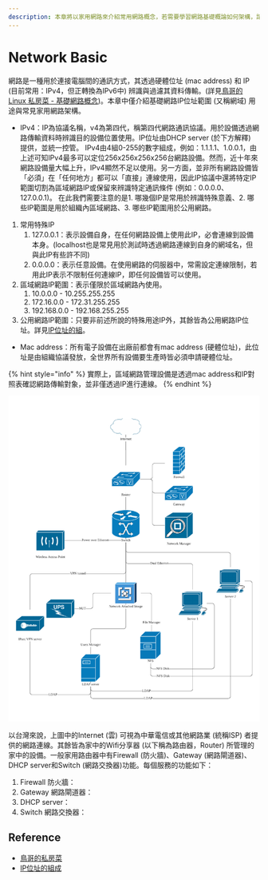 ```yaml
---
description: 本章將以家用網路來介紹常用網路概念，若需要學習網路基礎概論如何架構，請參考鳥哥的 Linux 私房菜 - 基礎網路概念。
---
```


# Network Basic

網路是一種用於連接電腦間的通訊方式，其透過硬體位址 \(mac address\) 和 IP \(目前常用：IPv4，但正轉換為IPv6中\) 辨識與過濾其資料傳輸。\(詳見[鳥哥的 Linux 私房菜 - 基礎網路概念](http://linux.vbird.org/linux_server/0110network_basic.php)\)。本章中僅介紹基礎網路IP位址範圍 \(又稱網域\) 用途與常見家用網路架構。

* IPv4：IP為協議名稱，v4為第四代，稱第四代網路通訊協議。用於設備透過網路傳輸資料時辨識目的設備位置使用。IP位址由DHCP server \(於下方解釋\) 提供，並統一控管。 IPv4由4組0-255的數字組成，例如：1.1.1.1、1.0.0.1，由上述可知IPv4最多可以定位256x256x256x256台網路設備。然而，近十年來網路設備量大幅上升，IPv4顯然不足以使用。另一方面，並非所有網路設備皆「必須」在「任何地方」都可以「直接」連線使用，因此IP協議中還將特定IP範圍切割為區域網路IP或保留來辨識特定通訊條件 \(例如：0.0.0.0、127.0.0.1\)。 在此我們需要注意的是1. 哪幾個IP是常用於辨識特殊意義、2. 哪些IP範圍是用於組織內區域網路、3. 哪些IP範圍用於公用網路。

1. 常用特殊IP
   1. 127.0.0.1：表示設備自身，在任何網路設備上使用此IP，必會連線到設備本身。\(localhost也是常見用於測試時透過網路連線到自身的網域名，但與此IP有些許不同\)
   2. 0.0.0.0：表示任意設備。在使用網路的伺服器中，常需設定連線限制，若用此IP表示不限制任何連線IP，即任何設備皆可以使用。
2. 區域網路IP範圍：表示僅限於區域網路內使用。
   1. 10.0.0.0 - 10.255.255.255
   2. 172.16.0.0 - 172.31.255.255
   3. 192.168.0.0 - 192.168.255.255
3. 公用網路IP範圍：只要非前述所說的特殊用途IP外，其餘皆為公用網路IP位址。詳見[IP位址的組](http://kevin.hwai.edu.tw/~kevin/material/EAssistant/IP_Class.htm)。

* Mac address：所有電子設備在出廠前都會有mac address \(硬體位址\)，此位址是由組織協議發放，全世界所有設備要生產時皆必須申請硬體位址。

{% hint style="info" %}
實際上，區域網路管理設備是透過mac address和IP對照表確認網路傳輸對象，並非僅透過IP進行連線。
{% endhint %}

![](../.gitbook/assets/network-system-diagram.png)

以台灣來說，上圖中的Internet \(雲\) 可視為中華電信或其他網路業 \(統稱ISP\) 者提供的網路連線。其餘皆為家中的Wifi分享器 \(以下稱為路由器，Router\) 所管理的家中的設備。一般家用路由器中有Firewall \(防火牆\)、Gateway \(網路閘道器\)、DHCP server和Switch \(網路交換器\)功能。每個服務的功能如下：

1. Firewall 防火牆：
2. Gateway 網路閘道器：
3. DHCP server：
4. Switch 網路交換器：

## Reference

* [鳥哥的私房菜](http://linux.vbird.org/linux_server/0110network_basic.php)
* [IP位址的組成](http://kevin.hwai.edu.tw/~kevin/material/EAssistant/IP_Class.htm)

